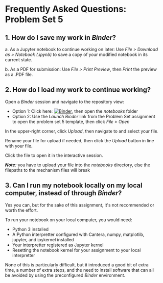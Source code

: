 # Frequently Asked Questions: Problem Set 5

## 1. How do I save my work in _Binder_?

a. As a Jupyter notebook to continue working on later:
Use _File > Download as > Notebook (.ipynb)_ to save a copy of your modified notebook in its current state.

b. As a PDF for submission: 
Use _File > Print Preview_, then _Print_ the preview as a .PDF file.

## 2. How do I load my work to continue working?

Open a _Binder_ session and navigate to the repository view:

* Option 1: Click here: [![Binder](https://mybinder.org/badge_logo.svg)](https://mybinder.org/v2/gh/ajsusa/me362b_winter2021/602b07cd40f984396f5634f443f8dfba903447a6), then open the _notebooks_ folder
* Option 2: Use the _Launch Binder_ link from the Problem Set assignment to open the problem set 5 template, then click _File > Open_

In the upper-right corner, click _Upload_, then navigate to and select your file.

Rename your file for upload if needed, then click the _Upload_ button in line with your file.

Click the file to open it in the interactive session.

**_Note:_** you have to upload your file into the _notebooks_ directory, else the filepaths to the mechanism files will break 

## 3. Can I run my notebook locally on my local computer, instead of through _Binder_?

Yes you can, but for the sake of this assignment, it's not recommended or worth the effort.

To run your notebook on your local computer, you would need:

* Python 3 installed
* A Python interpretter configured with Cantera, numpy, matplotlib, jupyter, and ipykernel installed
* Your interpretter registered as Jupyter kernel
* Resetting the notebook kernel for your assignment to your local interpretter

None of this is particularly difficult, but it introduced a good bit of extra time, a number of extra steps,
and the need to install software that can all be avoided by using the preconfigured _Binder_ environment. 
